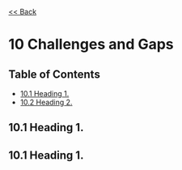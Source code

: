 [<< Back](../../ref_model)
# 10 Challenges and Gaps

## Table of Contents
* [10.1 Heading 1.](#10.1)
* [10.2 Heading 2.](#10.2)

<a name="10.1"></a>
## 10.1 Heading 1.

<a name="10.1"></a>
## 10.1 Heading 1.